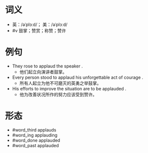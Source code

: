 # 词义
- 英：/əˈplɔːd/； 美：/əˈplɔːd/
- #v 鼓掌；赞赏；称赞；赞许
# 例句
- They rose to applaud the speaker .
	- 他们起立向演讲者鼓掌。
- Every person stood to applaud his unforgettable act of courage .
	- 所有人起立为他不可磨灭的英勇之举鼓掌。
- His efforts to improve the situation are to be applauded .
	- 他为改善状况所作的努力应该受到赞许。
# 形态
- #word_third applauds
- #word_ing applauding
- #word_done applauded
- #word_past applauded
